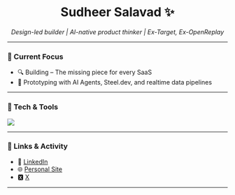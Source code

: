 <h1 align="center">Sudheer Salavad ✨</h1>
<p align="center"><em>Design-led builder | AI-native product thinker | Ex-Target, Ex-OpenReplay</em></p>

---

### 🚀 Current Focus
- 🔍 Building – The missing piece for every SaaS
- 🤖 Prototyping with AI Agents, Steel.dev, and realtime data pipelines

---

### 🧰 Tech & Tools
<img src="https://skillicons.dev/icons?i=figma,html,css,tailwind,astro,react,ts,nextjs,sentry,postgres,fastapi,python,sentry,supabase" />

---

### 🔗 Links & Activity
- 💼 [LinkedIn](https://linkedin.com/in/sudheer-salavadi)
- 🌐 [Personal Site](https://salavadi.online)
- 🆇 [X](https://x.com/sudheersalavadi)

---
